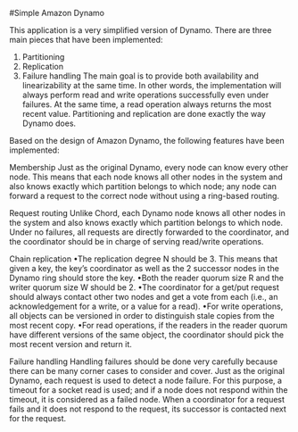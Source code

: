 #Simple Amazon Dynamo

This application is a very simplified version of Dynamo. There are three main pieces that have been implemented:

1. Partitioning
2. Replication
3. Failure handling
The main goal is to provide both availability and linearizability at the same time. In other words, the implementation will always perform read and write operations successfully even under failures. At the same time, a read operation always returns the most recent value. Partitioning and replication are done exactly the way Dynamo does.

Based on the design of Amazon Dynamo, the following features have been implemented:

Membership
Just as the original Dynamo, every node can know every other node. This means that each node knows all other nodes in the system and also knows exactly which partition belongs to which node; any node can forward a request to the correct node without using a ring-based routing.

Request routing
Unlike Chord, each Dynamo node knows all other nodes in the system and also knows exactly which partition belongs to which node. Under no failures, all requests are directly forwarded to the coordinator, and the coordinator should be in charge of serving read/write operations.

Chain replication
•The replication degree N should be 3. This means that given a key, the key’s coordinator as well as the 2 successor nodes in the Dynamo ring should store the key.
•Both the reader quorum size R and the writer quorum size W should be 2.
•The coordinator for a get/put request should always contact other two nodes and get a vote from each (i.e., an acknowledgement for a write, or a value for a read).
•For write operations, all objects can be versioned in order to distinguish stale copies from the most recent copy.
•For read operations, if the readers in the reader quorum have different versions of the same object, the coordinator should pick the most recent version and return it.


Failure handling
Handling failures should be done very carefully because there can be many corner cases to consider and cover. Just as the original Dynamo, each request is used to detect a node failure. For this purpose, a timeout for a socket read is used; and if a node does not respond within the timeout, it is considered as a failed node. When a coordinator for a request fails and it does not respond to the request, its successor is contacted next for the request.
